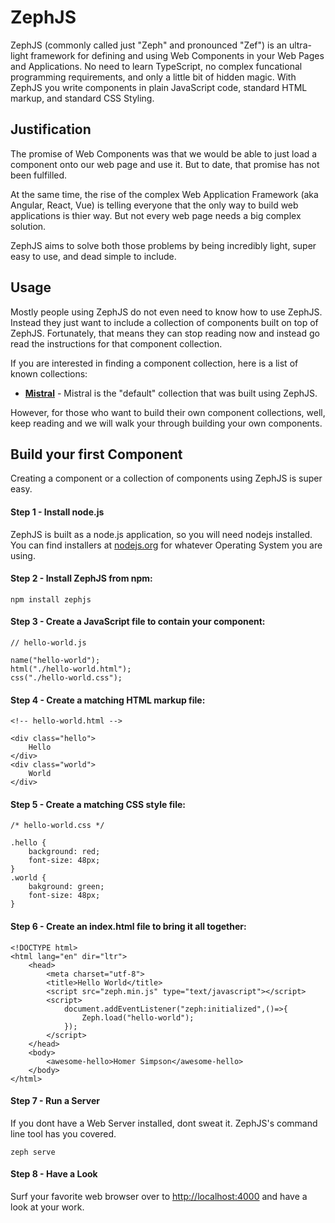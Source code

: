 # ZephJS

ZephJS (commonly called just "Zeph" and pronounced "Zef") is an ultra-light framework for defining and using Web Components in your Web Pages and Applications. No need to learn TypeScript, no complex funcational programming requirements, and only a little bit of hidden magic.  With ZephJS you write components in plain JavaScript code, standard HTML markup, and standard CSS Styling.

## Justification

The promise of Web Components was that we would be able to just load a component onto our web page and use it. But to date, that promise has not been fulfilled.

At the same time, the rise of the complex Web Application Framework (aka Angular, React, Vue) is telling everyone that the only way to build web applications is thier way. But not every web page needs a big complex solution.

ZephJS aims to solve both those problems by being incredibly light, super easy to use, and dead simple to include.

## Usage

Mostly people using ZephJS do not even need to know how to use ZephJS. Instead they just want to include a collection of components built on top of ZephJS.  Fortunately, that means they can stop reading now and instead go read the instructions for that component collection.

If you are interested in finding a component collection, here is a list of known collections:

 - **[Mistral]()** - Mistral is the "default" collection that was built using ZephJS.

However, for those who want to build their own component collections, well, keep reading and we will walk your through building your own components.

## Build your first Component

Creating a component or a collection of components using ZephJS is super easy.

#### Step 1 - Install node.js

ZephJS is built as a node.js application, so you will need nodejs installed. You can find installers at [nodejs.org](https://nodejs.org) for whatever Operating System you are using.

#### Step 2 - Install ZephJS from npm:
```
npm install zephjs
```

#### Step 3 - Create a JavaScript file to contain your component:

```
// hello-world.js

name("hello-world");
html("./hello-world.html");
css("./hello-world.css");
```

#### Step 4 - Create a matching HTML markup file:

```
<!-- hello-world.html -->

<div class="hello">
	Hello
</div>
<div class="world">
	World
</div>
```

#### Step 5 - Create a matching CSS style file:

```
/* hello-world.css */

.hello {
	background: red;
	font-size: 48px;
}
.world {
	bakground: green;
	font-size: 48px;
}
```

#### Step 6 - Create an index.html file to bring it all together:

```
<!DOCTYPE html>
<html lang="en" dir="ltr">
	<head>
		<meta charset="utf-8">
		<title>Hello World</title>
		<script src="zeph.min.js" type="text/javascript"></script>
		<script>
			document.addEventListener("zeph:initialized",()=>{
				Zeph.load("hello-world");
			});
		</script>
	</head>
	<body>
		<awesome-hello>Homer Simpson</awesome-hello>
	</body>
</html>
```

#### Step 7 - Run a Server

If you dont have a Web Server installed, dont sweat it. ZephJS's command line tool has you covered.

```
zeph serve
```

#### Step 8 - Have a Look

Surf your favorite web browser over to [http://localhost:4000](http://localhost:4000) and have a look at your work.
